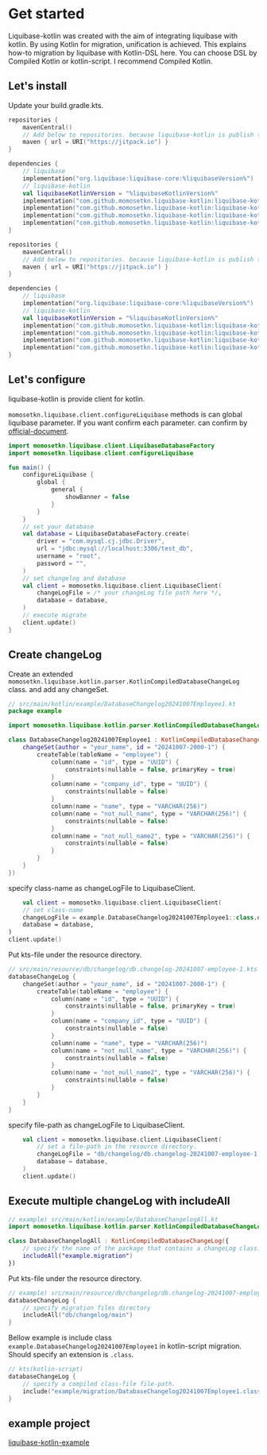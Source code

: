 # Get started

Liquibase-kotlin was created with the aim of integrating liquibase with kotlin.
By using Kotlin for migration, unification is achieved.
This explains how-to migration by liquibase with Kotlin-DSL here.
<note>
You can choose DSL by Compiled Kotlin or kotlin-script.
I recommend Compiled Kotlin.
</note>

## Let's install

Update your build.gradle.kts.

<tabs>
<tab title="Compiled Kotlin">

```kotlin
repositories {
    mavenCentral()
    // Add below to repositories. because liquibase-kotlin is publish to jitpack.
    maven { url = URI("https://jitpack.io") }
}

dependencies {
    // liquibase
    implementation("org.liquibase:liquibase-core:%liquibaseVersion%")
    // liquibase-kotlin
    val liquibaseKotlinVersion = "%liquibaseKotlinVersion%"
    implementation("com.github.momosetkn.liquibase-kotlin:liquibase-kotlin-dsl:$liquibaseKotlinVersion")
    implementation("com.github.momosetkn.liquibase-kotlin:liquibase-kotlin-compiled-parser:$liquibaseKotlinVersion")
    implementation("com.github.momosetkn.liquibase-kotlin:liquibase-kotlin-compiled-serializer:$liquibaseKotlinVersion")
    implementation("com.github.momosetkn.liquibase-kotlin:liquibase-kotlin-client:$liquibaseKotlinVersion")
}
```

</tab>
<tab title="Kotlin script">

```kotlin
repositories {
    mavenCentral()
    // Add below to repositories. because liquibase-kotlin is publish to jitpack.
    maven { url = URI("https://jitpack.io") }
}

dependencies {
    // liquibase
    implementation("org.liquibase:liquibase-core:%liquibaseVersion%")
    // liquibase-kotlin
    val liquibaseKotlinVersion = "%liquibaseKotlinVersion%"
    implementation("com.github.momosetkn.liquibase-kotlin:liquibase-kotlin-dsl:$liquibaseKotlinVersion")
    implementation("com.github.momosetkn.liquibase-kotlin:liquibase-kotlin-script-parser:$liquibaseKotlinVersion")
    implementation("com.github.momosetkn.liquibase-kotlin:liquibase-kotlin-script-serializer:$liquibaseKotlinVersion")
    implementation("com.github.momosetkn.liquibase-kotlin:liquibase-kotlin-client:$liquibaseKotlinVersion")
}
```
</tab>
</tabs>

## Let's configure

liquibase-kotlin is provide client for kotlin.

`momosetkn.liquibase.client.configureLiquibase` methods is can global liquibase parameter.
If you want confirm each parameter. can confirm by [official-document](https://docs.liquibase.com/parameters/home.html).

```kotlin
import momosetkn.liquibase.client.LiquibaseDatabaseFactory
import momosetkn.liquibase.client.configureLiquibase

fun main() {
    configureLiquibase {
        global {
            general {
                showBanner = false
            }
        }
    }
    // set your database
    val database = LiquibaseDatabaseFactory.create(
        driver = "com.mysql.cj.jdbc.Driver",
        url = "jdbc:mysql://localhost:3306/test_db",
        username = "root",
        password = "",
    )
    // set changelog and database
    val client = momosetkn.liquibase.client.LiquibaseClient(
        changeLogFile = /* your changeLog file path here */,
        database = database,
    )
    // execute migrate
    client.update()
}
```

## Create changeLog

<tabs>
<tab title="Compiled Kotlin">

Create an extended ` momosetkn.liquibase.kotlin.parser.KotlinCompiledDatabaseChangeLog` class.
and add any changeSet.

```kotlin
// src/main/kotlin/example/DatabaseChangelog20241007Employee1.kt
package example

import momosetkn.liquibase.kotlin.parser.KotlinCompiledDatabaseChangeLog

class DatabaseChangelog20241007Employee1 : KotlinCompiledDatabaseChangeLog({
    changeSet(author = "your_name", id = "20241007-2000-1") {
        createTable(tableName = "employee") {
            column(name = "id", type = "UUID") {
                constraints(nullable = false, primaryKey = true)
            }
            column(name = "company_id", type = "UUID") {
                constraints(nullable = false)
            }
            column(name = "name", type = "VARCHAR(256)")
            column(name = "not_null_name", type = "VARCHAR(256)") {
                constraints(nullable = false)
            }
            column(name = "not_null_name2", type = "VARCHAR(256)") {
                constraints(nullable = false)
            }
        }
    }
})
```

specify class-name as changeLogFile to LiquibaseClient.

```kotlin
    val client = momosetkn.liquibase.client.LiquibaseClient(
    // set class-name
    changeLogFile = example.DatabaseChangelog20241007Employee1::class.qualifiedName!!,
    database = database,
)
client.update()
```

</tab>
<tab title="Kotlin script">

Put kts-file under the resource directory.

```kotlin
// src/main/resource/db/changelog/db.changelog-20241007-employee-1.kts
databaseChangeLog {
    changeSet(author = "your_name", id = "20241007-2000-1") {
        createTable(tableName = "employee") {
            column(name = "id", type = "UUID") {
                constraints(nullable = false, primaryKey = true)
            }
            column(name = "company_id", type = "UUID") {
                constraints(nullable = false)
            }
            column(name = "name", type = "VARCHAR(256)")
            column(name = "not_null_name", type = "VARCHAR(256)") {
                constraints(nullable = false)
            }
            column(name = "not_null_name2", type = "VARCHAR(256)") {
                constraints(nullable = false)
            }
        }
    }
}
```

specify file-path as changeLogFile to LiquibaseClient.

```kotlin
    val client = momosetkn.liquibase.client.LiquibaseClient(
        // set a file-path in the resource directory.
        changeLogFile = "db/changelog/db.changelog-20241007-employee-1.kts",
        database = database,
    )
    client.update()
```

</tab>
</tabs>

## Execute multiple changeLog with includeAll

<tabs>
<tab title="Compiled Kotlin">

```kotlin
// example) src/main/kotlin/example/DatabaseChangelogAll.kt
import momosetkn.liquibase.kotlin.parser.KotlinCompiledDatabaseChangeLog

class DatabaseChangelogAll : KotlinCompiledDatabaseChangeLog({
    // specify the name of the package that contains a changeLog class.
    includeAll("example.migration")
})

```

</tab>
<tab title="Kotlin script">

Put kts-file under the resource directory.

```kotlin
// example) src/main/resource/db/changelog/db.changelog-20241007-employee-1.kts
databaseChangeLog {
    // specify migration files directory
    includeAll("db/changelog/main")
}
```

</tab>
</tabs>

<tip title="How to include compiled-kotlin migration by kotlin-script migration">

Bellow example is include class `example.DatabaseChangelog20241007Employee1` in kotlin-script migration.
Should specify an extension is `.class`.

```kotlin
// kts(kotlin-script)
databaseChangeLog {
    // specify a compiled class-file file-path.
    include("example/migration/DatabaseChangelog20241007Employee1.class")
}
```
</tip>

## example project

[liquibase-kotlin-example](https://github.com/momosetkn/liquibase-kotlin-example)
